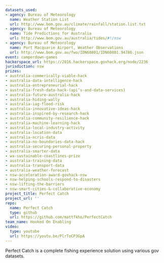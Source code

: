 ```yaml
---
datasets_used:
- agency: Bureau of Meteorology
  name: Weather Station List
  url: http://www.bom.gov.au/climate/rainfall/station.list.txt
- agency: Bureau of Meteorology
  name: Tide Predictions for Australia
  url: http://www.bom.gov.au/australia/tides/#!/nsw
- agency: Bureau of Meteorology
  name: Port Macquarie Airport, Weather Observations
  url: http://www.bom.gov.au/fwo/IDN60801/IDN60801.94786.json
event: camperdown-games
hackerspace_url: https://2016.hackerspace.govhack.org/node/2236
jurisdiction: nsw
prizes:
- australia-commerically-viable-hack
- australia-data-intelligence-hack
- australia-entrepreneurial-hack
- australia-fresh-data-hack-(api’s-and-data-services)
- australia-future-australia-hack
- australia-hiding-wally
- australia-iag-flood-risk
- australia-innovative-ideas-hack
- australia-inspired-by-research-hack
- australia-community-resilience-hack
- australia-machine-learning-hack
- australia-local-industry-activity
- australia-location-data
- australia-ncris-data
- australia-no-boundaries-data-hack
- australia-securing-personal-property
- australia-smarter-data
- wa-sustainable-coastlines-prize
- australia-training-data
- australia-transport-data
- australia-weather-forecast
- nsw-acceleration-award-govhack-nsw
- nsw-helping-schools-respond-to-disasters
- nsw-lifting-the-barriers
- nsw-smart-cities-&-collaborative-economy
project_title: Perfect Catch
project_url: ''
repo:
  name: Perfect Catch
  type: github
  url: https://github.com/mattfkho/PerfectCatch
team_name: Hooked On Enabling
video:
  type: youtube
  url: https://youtu.be/PlrToCP3GpA
---
```


Perfect Catch is a complete fishing experience solution using various gov datasets.